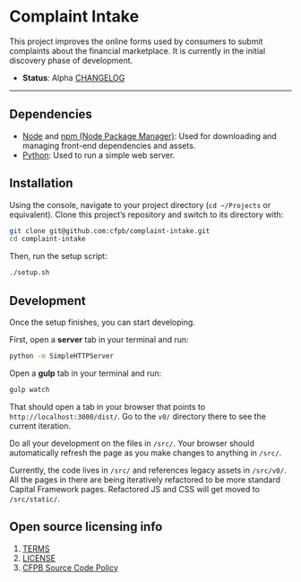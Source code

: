 # Complaint Intake

This project improves the online forms used by consumers to submit complaints about the financial marketplace. It is currently in the initial discovery phase of development.

- **Status**:  Alpha [CHANGELOG](/CHANGELOG.md)


----

## Dependencies

- [Node](http://nodejs.org) and [npm (Node Package Manager)](https://www.npmjs.com): Used for downloading and managing front-end dependencies and assets.
- [Python](https://www.python.org/): Used to run a simple web server.

## Installation

Using the console, navigate to your project directory (`cd ~/Projects` or equivalent). Clone this project’s repository and switch to its directory with:

```bash
git clone git@github.com:cfpb/complaint-intake.git
cd complaint-intake
```
Then, run the setup script:

```bash
./setup.sh
```

## Development

Once the setup finishes, you can start developing.

First, open a **server** tab in your terminal and run:

```bash
python -m SimpleHTTPServer
```

Open a **gulp** tab in your terminal and run:

```bash
gulp watch
```

That should open a tab in your browser that points to `http://localhost:3000/dist/`. Go to the `v0/` directory there to see the current iteration.

Do all your development on the files in `/src/`. Your browser should automatically refresh the page as you make changes to anything in `/src/`.

Currently, the code lives in `/src/` and references legacy assets in `/src/v0/`. All the pages in there are being iteratively refactored to be more standard Capital Framework pages. Refactored JS and CSS will get moved to `/src/static/`.

## Open source licensing info
1. [TERMS](TERMS.md)
2. [LICENSE](LICENSE)
3. [CFPB Source Code Policy](https://github.com/cfpb/source-code-policy/)

